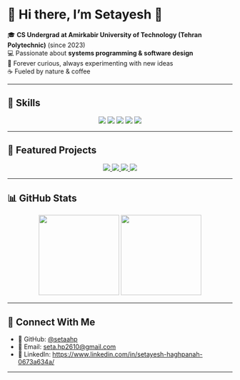 # 🌸 Hi there, I’m Setayesh 🌸  

🎓 **CS Undergrad at Amirkabir University of Technology (Tehran Polytechnic)** (since 2023)  
💻 Passionate about **systems programming & software design**  
🌱 Forever curious, always experimenting with new ideas  
☕ Fueled by nature & coffee  

---

## 🧩 Skills  

<p align="center">
  <img src="https://img.shields.io/badge/-C-FFD1DC?style=for-the-badge&logo=c&logoColor=black"/>
  <img src="https://img.shields.io/badge/-C++-C1E1C1?style=for-the-badge&logo=c%2B%2B&logoColor=black"/>
  <img src="https://img.shields.io/badge/-Python-AEC6CF?style=for-the-badge&logo=python&logoColor=white"/>
  <img src="https://img.shields.io/badge/-HTML5-FFFACD?style=for-the-badge&logo=html5&logoColor=black"/>
  <img src="https://img.shields.io/badge/-CSS3-F4C2C2?style=for-the-badge&logo=css3&logoColor=black"/>
</p>  

---

## 🌈 Featured Projects  

<p align="center">
  <a href="https://github.com/setaahp/xv6-projectt">
    <img src="https://img.shields.io/badge/🐧%20xv6%20Phase%201-FFD1DC?style=for-the-badge&logo=linux&logoColor=black"/>
  </a>
  <a href="https://github.com/setaahp/xv6-phase2">
    <img src="https://img.shields.io/badge/🐧%20xv6%20Phase%202-C1E1C1?style=for-the-badge&logo=linux&logoColor=black"/>
  </a>
  <a href="https://github.com/setaahp/tweeter-basic-simulation">
    <img src="https://img.shields.io/badge/🐦%20Twitter%20Simulation-AEC6CF?style=for-the-badge&logo=twitter&logoColor=white"/>
  </a>
  <a href="https://github.com/setaahp/To-Do-List">
    <img src="https://img.shields.io/badge/✅%20ToDo%20List%20(Web)-FFFACD?style=for-the-badge&logo=todoist&logoColor=black"/>
  </a>
</p>  

---

## 📊 GitHub Stats  

<p align="center">
  <img src="https://github-readme-stats.vercel.app/api?username=setaahp&show_icons=true&theme=tokyonight&title_color=FFB6C1&icon_color=FFB6C1&text_color=FFE4E1&bg_color=1A1B27" height="180"/>
  <img src="https://github-readme-stats.vercel.app/api/top-langs/?username=setaahp&layout=compact&theme=tokyonight&title_color=FFD1DC&text_color=FFE4E1&bg_color=1A1B27" height="180"/>
</p>  

---

## 🌸 Connect With Me  

- 🐙 GitHub: [@setaahp](https://github.com/setaahp)  
- 💌 Email: seta.hp2610@gmail.com
- 🔗 LinkedIn: https://www.linkedin.com/in/setayesh-haghpanah-0673a634a/

---

